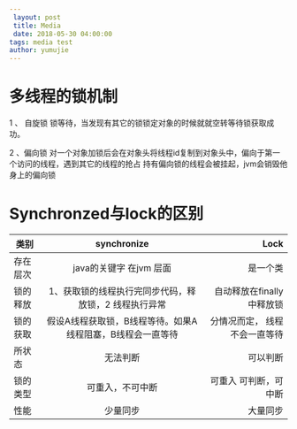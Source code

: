 ```yaml
---
 layout: post  
 title: Media  
 date: 2018-05-30 04:00:00  
tags: media test
author: yumujie  
---
```

# 多线程的锁机制
   1 、 自旋锁
       锁等待，当发现有其它的锁锁定对象的时候就就空转等待锁获取成功。   
       
   2 、偏向锁
       对一个对象加锁后会在对象头将线程id复制到对象头中，偏向于第一个访问的线程，遇到其它的线程的抢占 持有偏向锁的线程会被挂起，jvm会销毁他身上的偏向锁   

# Synchronzed与lock的区别
   | 类别 | synchronize | Lock |   
   | - | :-: | -: |
   | 存在层次 | java的关键字 在jvm 层面 | 是一个类 |
   | 锁的释放 | 1、获取锁的线程执行完同步代码，释放锁，2 线程执行异常 | 自动释放在finally中释放锁 | 
   | 锁的获取 | 假设A线程获取锁，B线程等待。如果A线程阻塞，B线程会一直等待 | 分情况而定， 线程不会一直等待 |  
   |所状态 | 无法判断 | 可以判断 |
   | 锁的类型 | 可重入，不可中断 | 可重入 可判断，可中断 |  
   | 性能 | 少量同步 | 大量同步 | 